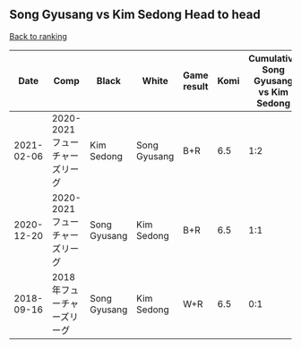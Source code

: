 ## Song Gyusang vs Kim Sedong Head to head

[Back to ranking](../../index.md)




| **Date** | **Comp** | **Black** | **White** | **Game result** | **Komi** | **Cumulative Song Gyusang vs Kim Sedong** | **Song Gyusang streak** | **Kim Sedong streak** | 
| --- | --- | --- | --- | --- | --- | --- | --- | --- |
| 2021-02-06 | 2020-2021フューチャーズリーグ | Kim Sedong | Song Gyusang | B+R | 6.5 | 1:2 | 0 | 1 | 
| 2020-12-20 | 2020-2021フューチャーズリーグ | Song Gyusang | Kim Sedong | B+R | 6.5 | 1:1 | 1 | 0 | 
| 2018-09-16 | 2018年フューチャーズリーグ | Song Gyusang | Kim Sedong | W+R | 6.5 | 0:1 | 0 | 1 |




